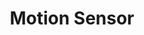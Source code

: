 ---
date_added: 2022-08-23
model: ZM-RT20
vendor: Tuya
title: Motion Sensor
category: sensor
supports: occupancy, battery
zigbeemodel: ['TS0201', '_TZ3000_msl6wxk9']
compatible: [deconz, z2m]
deconz: 5299
mlink: 
link: https://www.aliexpress.com/item/1005003606082802.html
---